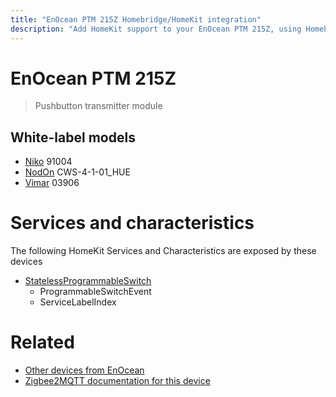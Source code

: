 ```yaml
---
title: "EnOcean PTM 215Z Homebridge/HomeKit integration"
description: "Add HomeKit support to your EnOcean PTM 215Z, using Homebridge, Zigbee2MQTT and homebridge-z2m."
---
```

<!---
This file has been GENERATED using src/docgen/docgen.ts
DO NOT EDIT THIS FILE MANUALLY!
-->
# EnOcean PTM 215Z
> Pushbutton transmitter module


## White-label models
* [Niko](../index.md#niko) 91004
* [NodOn](../index.md#nodon) CWS-4-1-01_HUE
* [Vimar](../index.md#vimar) 03906

# Services and characteristics
The following HomeKit Services and Characteristics are exposed by
these devices

* [StatelessProgrammableSwitch](../../action.md)
  * ProgrammableSwitchEvent
  * ServiceLabelIndex


# Related
* [Other devices from EnOcean](../index.md#enocean)
* [Zigbee2MQTT documentation for this device](https://www.zigbee2mqtt.io/devices/PTM_215Z.html)
